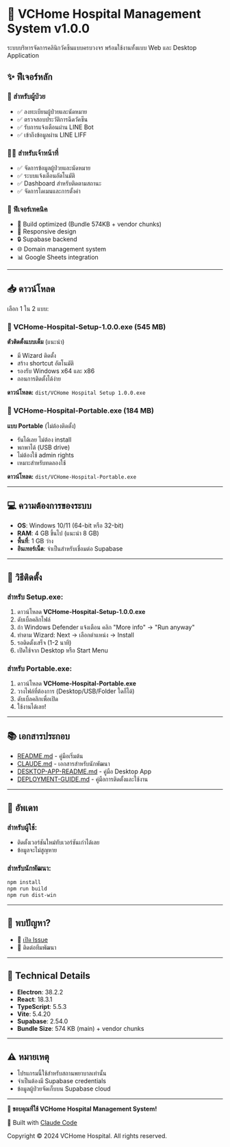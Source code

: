 # 🏥 VCHome Hospital Management System v1.0.0

ระบบบริหารจัดการคลินิกวัคซีนแบบครบวงจร พร้อมใช้งานทั้งแบบ Web และ Desktop Application

## ✨ ฟีเจอร์หลัก

### 🎯 สำหรับผู้ป่วย
- ✅ ลงทะเบียนผู้ป่วยและนัดหมาย
- ✅ ตรวจสอบประวัติการฉีดวัคซีน
- ✅ รับการแจ้งเตือนผ่าน LINE Bot
- ✅ เข้าถึงข้อมูลผ่าน LINE LIFF

### 👨‍⚕️ สำหรับเจ้าหน้าที่
- ✅ จัดการข้อมูลผู้ป่วยและนัดหมาย
- ✅ ระบบแจ้งเตือนอัตโนมัติ
- ✅ Dashboard สำหรับติดตามสถานะ
- ✅ จัดการโดเมนและการตั้งค่า

### 🔧 ฟีเจอร์เทคนิค
- 🚀 Build optimized (Bundle 574KB + vendor chunks)
- 📱 Responsive design
- 🔒 Supabase backend
- 🌐 Domain management system
- 📊 Google Sheets integration

---

## 📥 ดาวน์โหลด

เลือก 1 ใน 2 แบบ:

### 🔹 VCHome-Hospital-Setup-1.0.0.exe (545 MB)
**ตัวติดตั้งแบบเต็ม** (แนะนำ)
- มี Wizard ติดตั้ง
- สร้าง shortcut อัตโนมัติ
- รองรับ Windows x64 และ x86
- ถอนการติดตั้งได้ง่าย

**ดาวน์โหลด:** `dist/VCHome Hospital Setup 1.0.0.exe`

### 🔹 VCHome-Hospital-Portable.exe (184 MB)
**แบบ Portable** (ไม่ต้องติดตั้ง)
- รันได้เลย ไม่ต้อง install
- พกพาได้ (USB drive)
- ไม่ต้องใช้ admin rights
- เหมาะสำหรับทดลองใช้

**ดาวน์โหลด:** `dist/VCHome-Hospital-Portable.exe`

---

## 💻 ความต้องการของระบบ

- **OS**: Windows 10/11 (64-bit หรือ 32-bit)
- **RAM**: 4 GB ขึ้นไป (แนะนำ 8 GB)
- **พื้นที่**: 1 GB ว่าง
- **อินเทอร์เน็ต**: จำเป็นสำหรับเชื่อมต่อ Supabase

---

## 🚀 วิธีติดตั้ง

### สำหรับ Setup.exe:
1. ดาวน์โหลด **VCHome-Hospital-Setup-1.0.0.exe**
2. ดับเบิ้ลคลิกไฟล์
3. ถ้า Windows Defender แจ้งเตือน คลิก "More info" → "Run anyway"
4. ทำตาม Wizard: Next → เลือกตำแหน่ง → Install
5. รอติดตั้งเสร็จ (1-2 นาที)
6. เปิดใช้จาก Desktop หรือ Start Menu

### สำหรับ Portable.exe:
1. ดาวน์โหลด **VCHome-Hospital-Portable.exe**
2. วางไฟล์ที่ต้องการ (Desktop/USB/Folder ใดก็ได้)
3. ดับเบิ้ลคลิกเพื่อเปิด
4. ใช้งานได้เลย!

---

## 📚 เอกสารประกอบ

- [README.md](https://github.com/MORADOK/VaccineHomeBot/blob/main/README.md) - คู่มือเริ่มต้น
- [CLAUDE.md](https://github.com/MORADOK/VaccineHomeBot/blob/main/CLAUDE.md) - เอกสารสำหรับนักพัฒนา
- [DESKTOP-APP-README.md](https://github.com/MORADOK/VaccineHomeBot/blob/main/DESKTOP-APP-README.md) - คู่มือ Desktop App
- [DEPLOYMENT-GUIDE.md](https://github.com/MORADOK/VaccineHomeBot/blob/main/DEPLOYMENT-GUIDE.md) - คู่มือการติดตั้งและใช้งาน

---

## 🔄 อัพเดท

### สำหรับผู้ใช้:
- ติดตั้งเวอร์ชันใหม่ทับเวอร์ชันเก่าได้เลย
- ข้อมูลจะไม่สูญหาย

### สำหรับนักพัฒนา:
```bash
npm install
npm run build
npm run dist-win
```

---

## 🐛 พบปัญหา?

- 🔗 [เปิด Issue](https://github.com/MORADOK/VaccineHomeBot/issues)
- 📧 ติดต่อทีมพัฒนา

---

## 📝 Technical Details

- **Electron**: 38.2.2
- **React**: 18.3.1
- **TypeScript**: 5.5.3
- **Vite**: 5.4.20
- **Supabase**: 2.54.0
- **Bundle Size**: 574 KB (main) + vendor chunks

---

## ⚠️ หมายเหตุ

- โปรแกรมนี้ใช้สำหรับสถานพยาบาลเท่านั้น
- จำเป็นต้องมี Supabase credentials
- ข้อมูลผู้ป่วยจัดเก็บบน Supabase cloud

---

**🎉 ขอบคุณที่ใช้ VCHome Hospital Management System!**

🤖 Built with [Claude Code](https://claude.com/claude-code)

Copyright © 2024 VCHome Hospital. All rights reserved.
